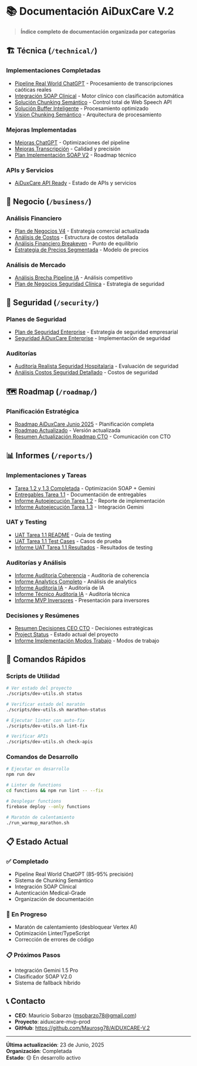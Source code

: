 # 📚 Documentación AiDuxCare V.2

> **Índice completo de documentación organizada por categorías**

## 🏗️ **Técnica** (`/technical/`)

### **Implementaciones Completadas**
- [Pipeline Real World ChatGPT](technical/IMPLEMENTACION_PIPELINE_REAL_CHATGPT.md) - Procesamiento de transcripciones caóticas reales
- [Integración SOAP Clinical](technical/INTEGRACION_PIPELINE_CHATGPT_COMPLETADA.md) - Motor clínico con clasificación automática
- [Solución Chunking Semántico](technical/SOLUCION_CHUNKING_SEMANTICO_MEJORADO.md) - Control total de Web Speech API
- [Solución Buffer Inteligente](technical/SOLUCION_BUFFER_INTELIGENTE_IMPLEMENTADA.md) - Procesamiento optimizado
- [Vision Chunking Semántico](technical/VISION_CHUNKING_SEMANTICO_IMPLEMENTADA.md) - Arquitectura de procesamiento

### **Mejoras Implementadas**
- [Mejoras ChatGPT](technical/MEJORAS_CHATGPT_IMPLEMENTADAS.md) - Optimizaciones del pipeline
- [Mejoras Transcripción](technical/MEJORAS_TRANSCRIPCION_IMPLEMENTADAS.md) - Calidad y precisión
- [Plan Implementación SOAP V2](technical/PLAN_IMPLEMENTACION_SOAP_INTELIGENTE_V2.md) - Roadmap técnico

### **APIs y Servicios**
- [AiDuxCare API Ready](technical/AIDUXCARE_API_READY.md) - Estado de APIs y servicios

## 💼 **Negocio** (`/business/`)

### **Análisis Financiero**
- [Plan de Negocios V4](business/PLAN_NEGOCIOS_AIDUXCARE_V4.md) - Estrategia comercial actualizada
- [Análisis de Costos](business/ANALISIS_COSTOS_VARIABLES_FIJOS_AIDUXCARE.md) - Estructura de costos detallada
- [Análisis Financiero Breakeven](business/ANALISIS_FINANCIERO_BREAKEVEN_AIDUXCARE.md) - Punto de equilibrio
- [Estrategia de Precios Segmentada](business/ANALISIS_ESTRATEGIA_PRECIOS_SEGMENTADA_AIDUXCARE.md) - Modelo de precios

### **Análisis de Mercado**
- [Análisis Brecha Pipeline IA](business/ANALISIS_BRECHA_PIPELINE_IA_AIDUXCARE.md) - Análisis competitivo
- [Plan de Negocios Seguridad Clínica](business/PLAN_NEGOCIOS_SEGURIDAD_CLINICA.md) - Estrategia de seguridad

## 🔐 **Seguridad** (`/security/`)

### **Planes de Seguridad**
- [Plan de Seguridad Enterprise](security/PLAN_SEGURIDAD_AIDUXCARE_ENTERPRISE.md) - Estrategia de seguridad empresarial
- [Seguridad AiDuxCare Enterprise](security/SEGURIDAD_AIDUXCARE_ENTERPRISE.md) - Implementación de seguridad

### **Auditorías**
- [Auditoría Realista Seguridad Hospitalaria](security/AUDITORIA_REALISTA_SEGURIDAD_HOSPITALARIA.md) - Evaluación de seguridad
- [Análisis Costos Seguridad Detallado](security/ANALISIS_COSTOS_SEGURIDAD_DETALLADO.md) - Costos de seguridad

## 🗺️ **Roadmap** (`/roadmap/`)

### **Planificación Estratégica**
- [Roadmap AiDuxCare Junio 2025](roadmap/ROADMAP_AIDUXCARE_JUNIO_2025.md) - Planificación completa
- [Roadmap Actualizado](roadmap/ROADMAP_ACTUALIZADO.md) - Versión actualizada
- [Resumen Actualización Roadmap CTO](roadmap/RESUMEN_ACTUALIZACION_ROADMAP_CTO.md) - Comunicación con CTO

## 📊 **Informes** (`/reports/`)

### **Implementaciones y Tareas**
- [Tarea 1.2 y 1.3 Completada](reports/TAREA_1_2_1_3_COMPLETADA.md) - Optimización SOAP + Gemini
- [Entregables Tarea 1.1](reports/ENTREGABLES_TAREA_1_1_COMPLETADA.md) - Documentación de entregables
- [Informe Autoejecución Tarea 1.2](reports/INFORME_AUTOEJECUCION_TAREA_1_2_COMPLETADA.md) - Reporte de implementación
- [Informe Autoejecución Tarea 1.3](reports/INFORME_AUTOEJECUCION_TAREA_1.3_GEMINI_INTEGRATION.md) - Integración Gemini

### **UAT y Testing**
- [UAT Tarea 1.1 README](reports/UAT_TAREA_1_1_README.md) - Guía de testing
- [UAT Tarea 1.1 Test Cases](reports/UAT_TAREA_1_1_TEST_CASES.md) - Casos de prueba
- [Informe UAT Tarea 1.1 Resultados](reports/INFORME_UAT_TAREA_1_1_RESULTADOS.md) - Resultados de testing

### **Auditorías y Análisis**
- [Informe Auditoría Coherencia](reports/INFORME_AUDITORIA_COHERENCIA_AIDUXCARE.md) - Auditoría de coherencia
- [Informe Analytics Completo](reports/INFORME_ANALYTICS_COMPLETO.md) - Análisis de analytics
- [Informe Auditoría IA](reports/INFORME_AUDITORIA_IA.md) - Auditoría de IA
- [Informe Técnico Auditoría IA](reports/INFORME_TECNICO_AUDITORIA_IA.md) - Auditoría técnica
- [Informe MVP Inversores](reports/INFORME_MVP_INVERSORES.md) - Presentación para inversores

### **Decisiones y Resúmenes**
- [Resumen Decisiones CEO CTO](reports/RESUMEN_DECISIONES_CEO_CTO.md) - Decisiones estratégicas
- [Project Status](reports/PROJECT_STATUS.md) - Estado actual del proyecto
- [Informe Implementación Modos Trabajo](reports/INFORME_IMPLEMENTACION_MODOS_TRABAJO_FLEXIBLES.md) - Modos de trabajo

## 🚀 **Comandos Rápidos**

### **Scripts de Utilidad**
```bash
# Ver estado del proyecto
./scripts/dev-utils.sh status

# Verificar estado del maratón
./scripts/dev-utils.sh marathon-status

# Ejecutar linter con auto-fix
./scripts/dev-utils.sh lint-fix

# Verificar APIs
./scripts/dev-utils.sh check-apis
```

### **Comandos de Desarrollo**
```bash
# Ejecutar en desarrollo
npm run dev

# Linter de functions
cd functions && npm run lint -- --fix

# Desplegar functions
firebase deploy --only functions

# Maratón de calentamiento
./run_warmup_marathon.sh
```

## 📋 **Estado Actual**

### **✅ Completado**
- Pipeline Real World ChatGPT (85-95% precisión)
- Sistema de Chunking Semántico
- Integración SOAP Clinical
- Autenticación Medical-Grade
- Organización de documentación

### **🔄 En Progreso**
- Maratón de calentamiento (desbloquear Vertex AI)
- Optimización Linter/TypeScript
- Corrección de errores de código

### **📋 Próximos Pasos**
- Integración Gemini 1.5 Pro
- Clasificador SOAP V2.0
- Sistema de fallback híbrido

## 📞 **Contacto**

- **CEO**: Mauricio Sobarzo (msobarzo78@gmail.com)
- **Proyecto**: aiduxcare-mvp-prod
- **GitHub**: https://github.com/Maurosg78/AIDUXCARE-V.2

---

**Última actualización**: 23 de Junio, 2025  
**Organización**: Completada  
**Estado**: 🟡 En desarrollo activo 